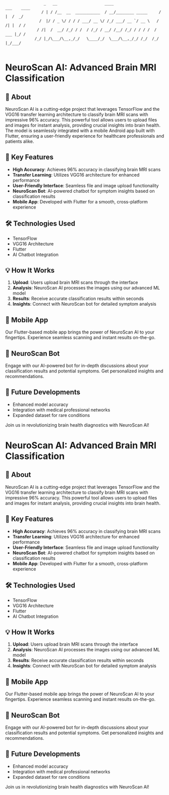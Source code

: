 ```
                 _   __                     ____                     ___    ____
                / | / /__  __  ___________  / __/________ _____     /   |  /  _/
               /  |/ / _ \/ / / / ___/ __ \/ /_/ ___/ __ `/ __ \   / /| |  / /  
              / /|  /  __/ /_/ / /  / /_/ / __/ /__/ /_/ / / / /  / ___ |_/ /   
             /_/ |_/\___/\__,_/_/   \____/_/  \___/\__,_/_/ /_/  /_/  |_/___/   
                                                                      
```

# NeuroScan AI: Advanced Brain MRI Classification

## 🧠 About
NeuroScan AI is a cutting-edge project that leverages TensorFlow and the VGG16 transfer learning architecture to classify brain MRI scans with impressive 96% accuracy. This powerful tool allows users to upload files and images for instant analysis, providing crucial insights into brain health. The model is seamlessly integrated with a mobile Android app built with Flutter, ensuring a user-friendly experience for healthcare professionals and patients alike.

## 🚀 Key Features
- **High Accuracy**: Achieves 96% accuracy in classifying brain MRI scans
- **Transfer Learning**: Utilizes VGG16 architecture for enhanced performance
- **User-Friendly Interface**: Seamless file and image upload functionality
- **NeuroScan Bot**: AI-powered chatbot for symptom insights based on classification results
- **Mobile App**: Developed with Flutter for a smooth, cross-platform experience

## 🛠️ Technologies Used
- TensorFlow
- VGG16 Architecture
- Flutter
- AI Chatbot Integration

## 💡 How It Works
1. **Upload**: Users upload brain MRI scans through the interface
2. **Analysis**: NeuroScan AI processes the images using our advanced ML model
3. **Results**: Receive accurate classification results within seconds
4. **Insights**: Connect with NeuroScan bot for detailed symptom analysis

## 📱 Mobile App
Our Flutter-based mobile app brings the power of NeuroScan AI to your fingertips. Experience seamless scanning and instant results on-the-go.

## 🤖 NeuroScan Bot
Engage with our AI-powered bot for in-depth discussions about your classification results and potential symptoms. Get personalized insights and recommendations.

## 🔮 Future Developments
- Enhanced model accuracy
- Integration with medical professional networks
- Expanded dataset for rare conditions

Join us in revolutionizing brain health diagnostics with NeuroScan AI!


# NeuroScan AI: Advanced Brain MRI Classification

## 🧠 About
NeuroScan AI is a cutting-edge project that leverages TensorFlow and the VGG16 transfer learning architecture to classify brain MRI scans with impressive 96% accuracy. This powerful tool allows users to upload files and images for instant analysis, providing crucial insights into brain health.

## 🚀 Key Features
- **High Accuracy**: Achieves 96% accuracy in classifying brain MRI scans
- **Transfer Learning**: Utilizes VGG16 architecture for enhanced performance
- **User-Friendly Interface**: Seamless file and image upload functionality
- **NeuroScan Bot**: AI-powered chatbot for symptom insights based on classification results
- **Mobile App**: Developed with Flutter for a smooth, cross-platform experience

## 🛠️ Technologies Used
- TensorFlow
- VGG16 Architecture
- Flutter
- AI Chatbot Integration

## 💡 How It Works
1. **Upload**: Users upload brain MRI scans through the interface
2. **Analysis**: NeuroScan AI processes the images using our advanced ML model
3. **Results**: Receive accurate classification results within seconds
4. **Insights**: Connect with NeuroScan bot for detailed symptom analysis

## 📱 Mobile App
Our Flutter-based mobile app brings the power of NeuroScan AI to your fingertips. Experience seamless scanning and instant results on-the-go.

## 🤖 NeuroScan Bot
Engage with our AI-powered bot for in-depth discussions about your classification results and potential symptoms. Get personalized insights and recommendations.

## 🔮 Future Developments
- Enhanced model accuracy
- Integration with medical professional networks
- Expanded dataset for rare conditions

Join us in revolutionizing brain health diagnostics with NeuroScan AI!

```
